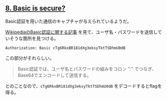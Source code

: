## [8. Basic is secure?](http://ksnctf.sweetduet.info/problem/8)

Basic認証を用いた通信のキャプチャが与えられているようだ。

[WikipediaのBasic認証に関する記事](https://ja.wikipedia.org/wiki/Basic%E8%AA%8D%E8%A8%BC) を見て、ユーザ名・パスワードを送信していそうな箇所を見つける。

```
Authorization: Basic cTg6RkxBR181dXg3eksyTktTSDhmU0dB
```

この部分がそれらしい。

> Basic認証では、ユーザ名とパスワードの組みをコロン ":" でつなぎ、Base64でエンコードして送信する。

とのことなので、`cTg6RkxBR181dXg3eksyTktTSDhmU0dB` をデコードするとflagを得る。
